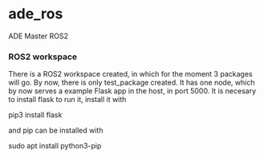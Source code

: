 # ade\_ros
ADE Master ROS2

### ROS2 workspace

There is a ROS2 workspace created, in which for the moment 3 packages will go. By now, there is only test\_package created. It has one node, which by now serves a example Flask app in the host, in port 5000. It is necesary to install flask to run it, install it with

pip3 install flask

and pip can be installed with

sudo apt install python3-pip
